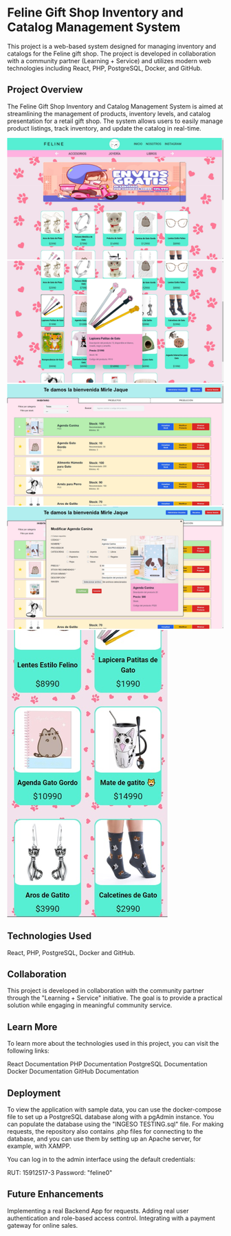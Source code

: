 # Feline Gift Shop Inventory and Catalog Management System

This project is a web-based system designed for managing inventory and catalogs for the Feline gift shop. The project is developed in collaboration with a community partner (Learning + Service) and utilizes modern web technologies including React, PHP, PostgreSQL, Docker, and GitHub.

## Project Overview

The Feline Gift Shop Inventory and Catalog Management System is aimed at streamlining the management of products, inventory levels, and catalog presentation for a retail gift shop. The system allows users to easily manage product listings, track inventory, and update the catalog in real-time.

![MainPage](public/readme%20images/pagina%20principal.jpg)
![Catalog](public/readme%20images/catalogo.jpg)
![Management](public/readme%20images/inventario.jpg)
![Modify product attributes](public/readme%20images/modificar%20producto.jpg)
![Mobile View](public/readme%20images/mobile.jpg)

## Technologies Used

React, PHP, PostgreSQL, Docker and GitHub.

## Collaboration

This project is developed in collaboration with the community partner through the "Learning + Service" initiative. The goal is to provide a practical solution while engaging in meaningful community service.

## Learn More

To learn more about the technologies used in this project, you can visit the following links:

React Documentation
PHP Documentation
PostgreSQL Documentation
Docker Documentation
GitHub Documentation

## Deployment

To view the application with sample data, you can use the docker-compose file to set up a PostgreSQL database along with a pgAdmin instance. You can populate the database using the "INGESO TESTING.sql" file. For making requests, the repository also contains .php files for connecting to the database, and you can use them by setting up an Apache server, for example, with XAMPP.

You can log in to the admin interface using the default credentials:

RUT: 15912517-3
Password: "feline0"

## Future Enhancements

Implementing a real Backend App for requests.
Adding real user authentication and role-based access control.
Integrating with a payment gateway for online sales.
